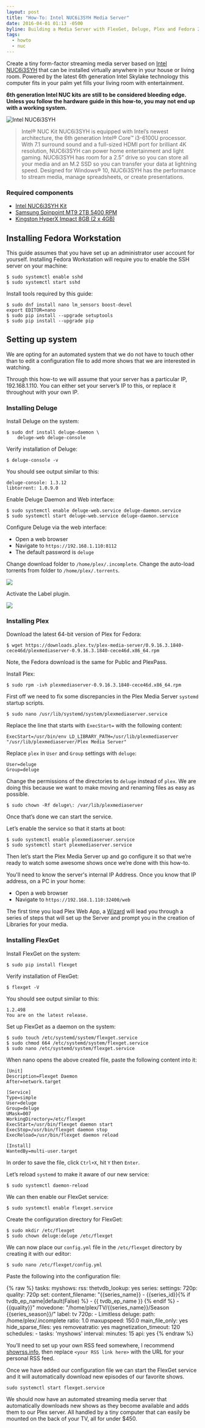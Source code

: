 ```yaml
---
layout: post
title: "How-To: Intel NUC6i3SYH Media Server"
date: 2016-04-01 01:13 -0500
byline: Building a Media Server with FlexGet, Deluge, Plex and Fedora 24
tags:
  - howto
  - nuc
---
```


Create a tiny form-factor streaming media server based on [Intel NUC6i3SYH](https://www.intel.com/content/www/us/en/nuc/nuc-kit-nuc6i3syh.html) that can be installed virtually anywhere in your house or living room. Powered by the latest 6th generation Intel Skylake technology this computer fits in your palm yet fills your living room with entertainment.

**6th generation Intel NUC kits are still to be considered bleeding edge. Unless you follow the hardware guide in this how-to, you may not end up with a working system.**

![](/public/img/posts/2016/03/NUC6i3SYH.png "Intel NUC6i3SYH")

> Intel® NUC Kit NUC6i3SYH is equipped with Intel’s newest architecture, the 6th generation Intel® Core™ i3-6100U processor. With 7.1 surround sound and a full-sized HDMI port for brilliant 4K resolution, NUC6i3SYH can power home entertainment and light gaming. NUC6i3SYH has room for a 2.5” drive so you can store all your media and an M.2 SSD so you can transfer your data at lightning speed. Designed for Windows® 10, NUC6i3SYH has the performance to stream media, manage spreadsheets, or create presentations.

### Required components

- [Intel NUC6i3SYH Kit](https://www.newegg.com/Product/Product.aspx?Item=N82E16856102146)
- [Samsung Spinpoint MT9 2TB 5400 RPM](https://www.newegg.com/Product/Product.aspx?Item=N82E16822178627)
- [Kingston HyperX Impact 8GB (2 x 4GB)](https://www.newegg.com/Product/Product.aspx?Item=N82E16820104587)

## Installing Fedora Workstation

This guide assumes that you have set up an administrator user account for yourself. Installing Fedora Workstation will require you to enable the SSH server on your machine:

    $ sudo systemctl enable sshd
    $ sudo systemctl start sshd

Install tools required by this guide:

    $ sudo dnf install nano lm_sensors boost-devel
    export EDITOR=nano
    $ sudo pip install --upgrade setuptools
    $ sudo pip install --upgrade pip

## Setting up system

We are opting for an automated system that we do not have to touch other than to edit a configuration file to add more shows that we are interested in watching.

Through this how-to we will assume that your server has a particular IP, 192.168.1.110. You can either set your server’s IP to this, or replace it throughout with your own IP.

### Installing Deluge

Install Deluge on the system:

    $ sudo dnf install deluge-daemon \
    	deluge-web deluge-console

Verify installation of Deluge:

    $ deluge-console -v

You should see output similar to this:

    deluge-console: 1.3.12
    libtorrent: 1.0.9.0

Enable Deluge Daemon and Web interface:

    $ sudo systemctl enable deluge-web.service deluge-daemon.service
    $ sudo systemctl start deluge-web.service deluge-daemon.service

Configure Deluge via the web interface:

- Open a web browser
- Navigate to `https://192.168.1.110:8112`
- The default password is `deluge`

Change download folder to `/home/plex/.incomplete`. Change the auto-load torrents from folder to `/home/plex/.torrents`.

![](/public/img/posts/2016/04/deluge-dir-config.png)

Activate the Label plugin.

![](/public/img/posts/2016/04/deluge-plugin-config.png)

### Installing Plex

Download the latest 64-bit version of Plex for Fedora:

    $ wget https://downloads.plex.tv/plex-media-server/0.9.16.3.1840-cece46d/plexmediaserver-0.9.16.3.1840-cece46d.x86_64.rpm

Note, the Fedora download is the same for Public and PlexPass.

Install Plex:

    $ sudo rpm -ivh plexmediaserver-0.9.16.3.1840-cece46d.x86_64.rpm

First off we need to fix some discrepancies in the Plex Media Server `systemd` startup scripts.

    $ sudo nano /usr/lib/systemd/system/plexmediaserver.service

Replace the line that starts with `ExecStart=` with the following content:

    ExecStart=/usr/bin/env LD_LIBRARY_PATH=/usr/lib/plexmediaserver "/usr/lib/plexmediaserver/Plex Media Server"

Replace `plex` in `User` and `Group` settings with `deluge`:

    User=deluge
    Group=deluge

Change the permissions of the directories to `deluge` instead of `plex`. We are doing this because we want to make moving and renaming files as easy as possible.

    $ sudo chown -Rf deluge\: /var/lib/plexmediaserver

Once that’s done we can start the service.

Let’s enable the service so that it starts at boot:

    $ sudo systemctl enable plexmediaserver.service
    $ sudo systemctl start plexmediaserver.service

Then let’s start the Plex Media Server up and go configure it so that we’re ready to watch some awesome shows once we’re done with this how-to.

You'll need to know the server's internal IP Address. Once you know that IP address, on a PC in your home:

- Open a web browser
- Navigate to `https://192.168.1.110:32400/web`

The first time you load Plex Web App, a [Wizard](https://support.plex.tv/hc/en-us/articles/200288896) will lead you through a series of steps that will set up the Server and prompt you in the creation of Libraries for your media.

### Installing FlexGet

Install FlexGet on the system:

    $ sudo pip install flexget

Verify installation of FlexGet:

    $ flexget -V

You should see output similar to this:

    1.2.498
    You are on the latest release.

Set up FlexGet as a daemon on the system:

    $ sudo touch /etc/systemd/system/flexget.service
    $ sudo chmod 664 /etc/systemd/system/flexget.service
    $ sudo nano /etc/systemd/system/flexget.service

When nano opens the above created file, paste the following content into it:

    [Unit]
    Description=Flexget Daemon
    After=network.target

    [Service]
    Type=simple
    User=deluge
    Group=deluge
    UMask=007
    WorkingDirectory=/etc/flexget
    ExecStart=/usr/bin/flexget daemon start
    ExecStop=/usr/bin/flexget daemon stop
    ExecReload=/usr/bin/flexget daemon reload

    [Install]
    WantedBy=multi-user.target

In order to save the file, click `Ctrl+X`, hit `Y` then `Enter`.

Let’s reload `systemd` to make it aware of our new service:

    $ sudo systemctl daemon-reload

We can then enable our FlexGet service:

    $ sudo systemctl enable flexget.service

Create the configuration directory for FlexGet:

    $ sudo mkdir /etc/flexget
    $ sudo chown deluge:deluge /etc/flexget

We can now place our `config.yml` file in the `/etc/flexget` directory by creating it with our editor:

    $ sudo nano /etc/flexget/config.yml

Paste the following into the configuration file:

{% raw %}
tasks:
myshows:
rss: <your RSS link here>
thetvdb_lookup: yes
series:
settings:
720p:
quality: 720p
set:
content_filename: "{{series_name}} - {{series_id}}{% if tvdb_ep_name|default(False) %} - {{ tvdb_ep_name }} {% endif %} - {{quality}}"
movedone: "/home/plex/TV/{{series_name}}/Season {{series_season}}/"
label: tv
720p: - Limitless
deluge:
path: /home/plex/.incomplete
ratio: 1.0
maxupspeed: 150.0
main_file_only: yes
hide_sparse_files: yes
removeatratio: yes
magnetization_timeout: 120
schedules: - tasks: 'myshows'
interval:
minutes: 15
api: yes
{% endraw %}

You’ll need to set up your own RSS feed somewhere, I recommend [showrss.info](https://showrss.info/), then replace `<your RSS link here>` with the URL for your personal RSS feed.

Once we have added our configuration file we can start the FlexGet service and it will automatically download new episodes of our favorite shows.

    sudo systemctl start flexget.service

We should now have an automated streaming media server that automatically downloads new shows as they become available and adds them to our Plex server. All handled by a tiny computer that can easily be mounted on the back of your TV, all for under $450.
